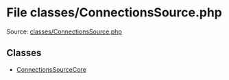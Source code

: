 File classes/ConnectionsSource.php
=========

Source: [classes/ConnectionsSource.php](https://github.com/PrestaShop/PrestaShop/blob/1.6.0.1/classes/ConnectionsSource.php)


Classes
-------

* [ConnectionsSourceCore](class.ConnectionsSourceCore.md)

